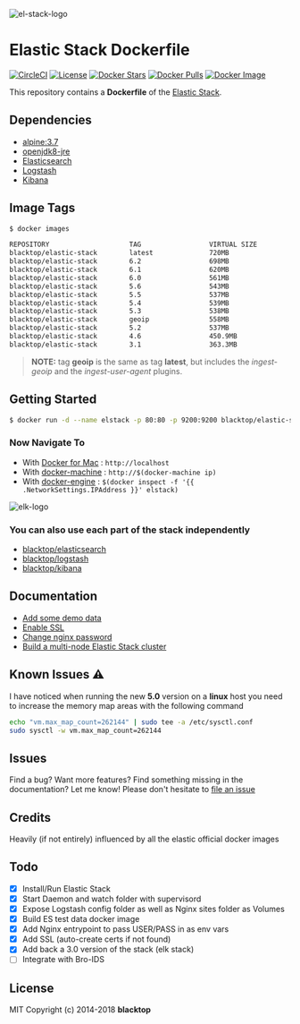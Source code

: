 ![el-stack-logo](https://raw.githubusercontent.com/blacktop/docker-elastic-stack/master/docs/img/el_stack_logo.png)

Elastic Stack Dockerfile
========================

[![CircleCI](https://circleci.com/gh/blacktop/docker-elastic-stack.png?style=shield)](https://circleci.com/gh/blacktop/docker-elastic-stack) [![License](http://img.shields.io/:license-mit-blue.svg)](http://doge.mit-license.org) [![Docker Stars](https://img.shields.io/docker/stars/blacktop/elastic-stack.svg)](https://hub.docker.com/r/blacktop/elastic-stack/) [![Docker Pulls](https://img.shields.io/docker/pulls/blacktop/elastic-stack.svg)](https://hub.docker.com/r/blacktop/elastic-stack/) [![Docker Image](https://img.shields.io/badge/docker%20image-720MB-blue.svg)](https://hub.docker.com/r/blacktop/elastic-stack/)

This repository contains a **Dockerfile** of the [Elastic Stack](https://www.elastic.co/products).

Dependencies
------------

-	[alpine:3.7](https://hub.docker.com/_/alpine/)
-	[openjdk8-jre](https://pkgs.alpinelinux.org/package/v3.4/community/x86_64/openjdk8-jre)
-	[Elasticsearch](https://www.elastic.co/products/elasticsearch)
-	[Logstash](https://www.elastic.co/products/logstash)
-	[Kibana](https://www.elastic.co/products/kibana)

Image Tags
----------

```bash
$ docker images

REPOSITORY                    TAG                 VIRTUAL SIZE
blacktop/elastic-stack        latest              720MB
blacktop/elastic-stack        6.2                 698MB
blacktop/elastic-stack        6.1                 620MB
blacktop/elastic-stack        6.0                 561MB
blacktop/elastic-stack        5.6                 543MB
blacktop/elastic-stack        5.5                 537MB
blacktop/elastic-stack        5.4                 539MB
blacktop/elastic-stack        5.3                 538MB
blacktop/elastic-stack        geoip               558MB
blacktop/elastic-stack        5.2                 537MB
blacktop/elastic-stack        4.6                 450.9MB
blacktop/elastic-stack        3.1                 363.3MB
```

> **NOTE:** tag **geoip** is the same as tag **latest**, but includes the *ingest-geoip* and the *ingest-user-agent* plugins.

Getting Started
---------------

```bash
$ docker run -d --name elstack -p 80:80 -p 9200:9200 blacktop/elastic-stack
```

### Now Navigate To

-	With [Docker for Mac](https://docs.docker.com/engine/installation/mac/) : `http://localhost`
-	With [docker-machine](https://docs.docker.com/machine/) : `http://$(docker-machine ip)`
-	With [docker-engine](https://docker.github.io/engine/installation/) : `$(docker inspect -f '{{ .NetworkSettings.IPAddress }}' elstack)`

![elk-logo](https://raw.githubusercontent.com/blacktop/docker-elk/master/docs/img/discover.png)

### You can also use each part of the stack independently

-	[blacktop/elasticsearch](https://github.com/blacktop/docker-elasticsearch-alpine)
-	[blacktop/logstash](https://github.com/blacktop/docker-logstash-alpine)
-	[blacktop/kibana](https://github.com/blacktop/docker-kibana-alpine)

Documentation
-------------

-	[Add some demo data](docs/add-data.md)
-	[Enable SSL](docs/ssl.md)
-	[Change nginx password](docs/change-pass.md)
-	[Build a multi-node Elastic Stack cluster](docs/mutil-node.md)

Known Issues :warning:
----------------------

I have noticed when running the new **5.0** version on a **linux** host you need to increase the memory map areas with the following command

```bash
echo "vm.max_map_count=262144" | sudo tee -a /etc/sysctl.conf
sudo sysctl -w vm.max_map_count=262144
```

Issues
------

Find a bug? Want more features? Find something missing in the documentation? Let me know! Please don't hesitate to [file an issue](https://github.com/blacktop/docker-elastic-stack/issues/new)

Credits
-------

Heavily (if not entirely) influenced by all the elastic official docker images

Todo
----

-	[x] Install/Run Elastic Stack
-	[x] Start Daemon and watch folder with supervisord
-	[x] Expose Logstash config folder as well as Nginx sites folder as Volumes
-	[x] Build ES test data docker image
-	[x] Add Nginx entrypoint to pass USER/PASS in as env vars
-	[x] Add SSL (auto-create certs if not found)
-	[x] Add back a 3.0 version of the stack (elk stack)
-	[ ] Integrate with Bro-IDS

License
-------

MIT Copyright (c) 2014-2018 **blacktop**
